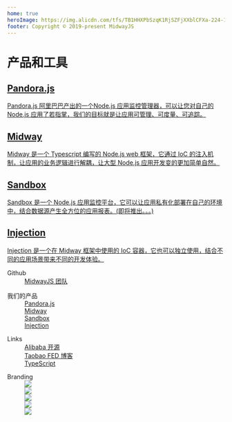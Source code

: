 ```yaml
---
home: true
heroImage: https://img.alicdn.com/tfs/TB1HHXPbSzqK1RjSZFjXXblCFXa-224-192.png
footer: Copyright © 2019-present MidwayJS
---
```


<div class="feat-title">
<h1>产品和工具</h1>
</div>
<div class="features">
  <div class="feature">
    <a href="/pandora">
      <h2>Pandora.js</h2> 
      <p>Pandora.js 阿里巴巴产出的一个Node.js 应用监控管理器，可以让您对自己的 Node.js 应用了若指掌，我们的目标就是让应用可管理、可度量、可追踪。</p>
    </a>
  </div>
  <div class="feature">
    <a href="/midway">
      <h2>Midway</h2> 
      <p>Midway 是一个 Typescript 编写的 Node.js web 框架，它通过 IoC 的注入机制，让应用的业务逻辑进行解耦，让大型 Node.js 应用开发变的更加简单自然。</p>
    </a>
  </div>
  <div class="feature">
    <a href="#">
      <h2>Sandbox</h2> 
      <p>Sandbox 是一个 Node.js 应用监控平台，它可以让应用私有化部署在自己的环境中，结合数据源产生全方位的应用报表。(即将推出。。。)</p>
    </a>
  </div>
  <div class="feature">
      <a href="/injection">
        <h2>Injection</h2>
        <p>Injection 是一个在 Midway 框架中使用的 IoC 容器，它也可以独立使用，结合不同的应用场景带来不同的开发体验。</p>
      </a>
    </div>
</div>

<div class="footer-container">
  <div class="col">
    <dl>
      <dt>Github</dt>
      <dd><a href="https://github.com/midwayjs" target="_blank">MidwayJS 团队</a></dd>
    </dl>
  </div>
  <div class="col">
    <dl>
      <dt>我们的产品</dt>
      <dd><a href="https://github.com/midwayjs/pandora" target="_blank">Pandora.js</a></dd>
      <dd><a href="https://github.com/midwayjs/midway" target="_blank">Midway</a></dd>
      <dd><a href="https://github.com/midwayjs/sandbox-docker" target="_blank">Sandbox</a></dd>
      <dd><a href="https://github.com/midwayjs/injection" target="_blank">Injection</a></dd>
    </dl>
  </div>
  <div class="col">
    <dl>
      <dt>Links</dt>
      <dd><a href="http://opensource.alibaba.com/" target="_blank">Alibaba 开源</a></dd>
      <dd><a href="http://taobaofed.org/" target="_blank">Taobao FED 博客</a></dd>
      <dd><a href="http://www.typescriptlang.org/" target="_blank">TypeScript</a></dd>
    </dl>
  </div>
  <div class="col right">
    <dl>
      <dt>Branding</dt>
      <dd><a href="https://github.com/midwayjs" target="_blank"><img src="https://img.alicdn.com/tfs/TB16bxlbAPoK1RjSZKbXXX1IXXa-60-60.png"></a></dd>
      <dd><a href="https://zhuanlan.zhihu.com/midwayjs" target="_blank"><img src="https://img.alicdn.com/tfs/TB1a.pvbpzqK1RjSZFvXXcB7VXa-60-60.png"></a></dd>
      <dd><a href="https://github.com/midwayjs/pandora" target="_blank"><img src="https://img.alicdn.com/tfs/TB1.v4hbrPpK1RjSZFFXXa5PpXa-60-60.png"></a></dd>
      <dd><a href="https://github.com/midwayjs/midway" target="_blank"><img src="https://img.alicdn.com/tfs/TB1IgdubpzqK1RjSZFCXXbbxVXa-60-60.png"></a></dd>
      <dd><a href="https://github.com/midwayjs/sandbox-docker" target="_blank"><img src="https://img.alicdn.com/tfs/TB1kIXybAvoK1RjSZFwXXciCFXa-60-60.png"></a></dd>
    </dl>
  </div>
</div>
